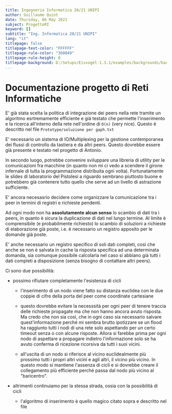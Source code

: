 ```yaml
---
title: Ingegneria Informatica 20/21 UNIPI
author: Guillaume Quint
date: Thursday, 06 May 2021
subject: ProgettoRI
keyword: []
subtitle: "Ing. Informatica 20/21 UNIPI"
lang: "it"
titlepage: false
titlepage-text-color: "FFFFFF"
titlepage-rule-color: "360049"
titlepage-rule-height: 0
titlepage-background: D:/Setups/Eisvogel-1.3.1/examples/backgrounds/background.pdf
...
```


# Documentazione progetto di Reti Informatiche

E' già stata scelta la politica di integrazione dei peers nella rete tramite un algoritmo esrtremamente efficiente e già testato che permette l'inserimento e la ricerca all'interno della rete nell'ordine di `O(n)` (very nice). Questo è descritto nel file `Prototype/soluzione per gaph.txt`

E' necessario un sistema di IO/Multiplexing per la gestione contemporanea dei flussi di controllo da tastiera e da altri peers.
Questo dovrebbe essere già presente e testato nel progetto di Antonio.

In secondo luogo, potrebbe convenire sviluppare una libreria di utility per le comunicazioni fra macchine (in quanto non mi ci vedo a scendere il girone infernale di tutta la programmazione distribuita ogni volta). Fortunatamente le slides di laboratorio del Pistolesi a riguardo sembrano piuttosto buone e potrebbero già contenere tutto quello che serve ad un livello di astrazione sufficiente.

E' ancora necesasrio decidere come organizzare la comunicazione tra i peer in termini di registri e richieste pendenti.

Ad ogni modo non ha **assolutamente alcun senso** lo scambio di dati tra i peers, in quanto è sicura la duplicazione di dati nel lungo termine. Al limite è comprensibile (e probabilmente richiesto) lo scambio di soluzioni a richieste di elaborazione già poste, i.e. è necessario un registro apposito per le domande già poste.

E' anche necessario un registro specifico di soli dati completi, così che anche se non è salvata in cache la risposta specifica ad una determinata domanda, sia comunque possibile calcolarla nel caso si abbiano già tutti i dati completi a disposizione (senza bisogno di contattare altri peers).

Ci sono due possibilità:

 - possimo rifiutare completamente l'esistenza di cicli
 
   - l'inserimento di un nodo viene fatto su distanza euclidea con le due coppie di cifre della porta del peer come coordinate cartesiane

   - questo dovrebbe evitare la necesssità per ogni peer di tenere traccia delle richieste propagate ma che non hanno ancora avuto risposta. Ma credo che non sia così, che in ogni caso sia necessario salvare quest'informazione perché mi sembra brutto ipotizzare se un flood ha raggiunto tutti i nodi di una rete solo aspettando per un certo timeout senza o con alcune risposte. Allora si farebbe prima per ogni nodo di aspettare a propagare indietro l'informazione solo se ha avuto conferma di ricezione ricorsiva da tutti i suoi vicini.

   - all'uscita di un nodo si riferisce al vicino euclidealmente più prossimo tutti i propri altri vicini e agli altri, il vicino più vicino. In questo modo si mantiene l'assenza di cicli e si dovrebbe creare il collegamento più efficiente perché passa dal nodo più vicino al "baricentro".

 - altrimenti continuiamo per la stessa strada, ossia con la possibilità di cicli

   - l'algoritmo di inserimento è quello magico citato sopra e descritto nel file
